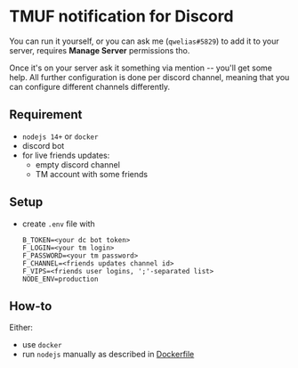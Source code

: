 # TMUF notification for Discord
You can run it yourself, or you can ask me (`qwelias#5829`) to add it to your server,
requires **Manage Server** permissions tho.

Once it's on your server ask it something via mention -- you'll get some help.
All further configuration is done per discord channel, meaning that you can configure different channels differently.

## Requirement
- `nodejs 14+` or `docker`
- discord bot
- for live friends updates:
    - empty discord channel
    - TM account with some friends

## Setup
- create `.env` file with
    ```
    B_TOKEN=<your dc bot token>
    F_LOGIN=<your tm login>
    F_PASSWORD=<your tm password>
    F_CHANNEL=<friends updates channel id>
    F_VIPS=<friends user logins, ';'-separated list>
    NODE_ENV=production
    ```

## How-to
Either:
- use `docker`
- run `nodejs` manually as described in [Dockerfile](Dockerfile)

